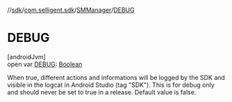 //[sdk](../../../index.md)/[com.selligent.sdk](../index.md)/[SMManager](index.md)/[DEBUG](-d-e-b-u-g.md)

# DEBUG

[androidJvm]\
open var [DEBUG](-d-e-b-u-g.md): [Boolean](https://kotlinlang.org/api/latest/jvm/stdlib/kotlin/-boolean/index.html)

When true, different actions and informations will be logged by the SDK and visible in the logcat in Android Studio (tag &quot;SDK&quot;). This is for debug only and should never be set to true in a release. Default value is false.
